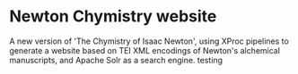 # Newton Chymistry website

A new version of 'The Chymistry of Isaac Newton', using XProc pipelines to generate a website based on  TEI XML encodings of Newton's alchemical manuscripts, and Apache Solr as a search engine.
testing
